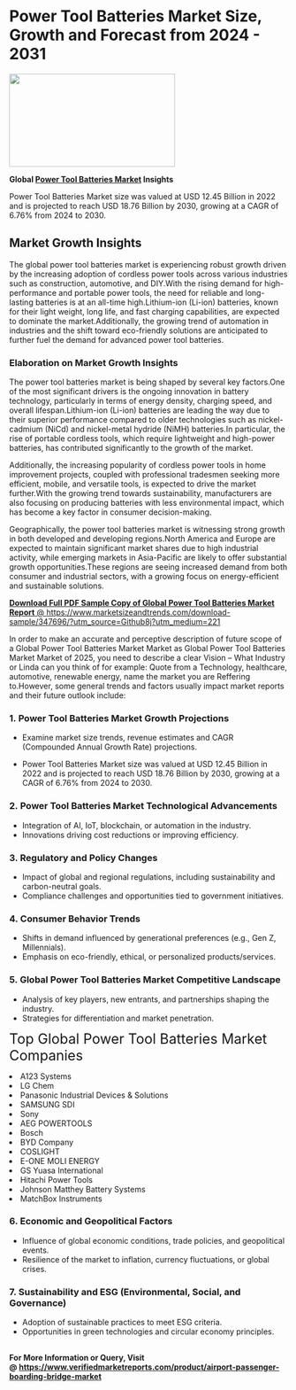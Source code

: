 <H1>Power Tool Batteries Market Size, Growth and Forecast from 2024 - 2031</H1><img class="aligncenter size-medium wp-image-584254" src="https://thirdeyenews.in/wp-content/uploads/2024/09/Global-Market-Research-300x168.jpeg" alt="" width="300" height="168" /><p><strong>Global&nbsp;<a href="https://www.marketsizeandtrends.com/download-sample/347696/?utm_source=Github8j?utm_medium=221">Power Tool Batteries Market</a> Insights</strong></p><p>Power Tool Batteries Market size was valued at USD 12.45 Billion in 2022 and is projected to reach USD 18.76 Billion by 2030, growing at a CAGR of 6.76% from 2024 to 2030.</p><p><h2>Market Growth Insights</h2> <p>The global power tool batteries market is experiencing robust growth driven by the increasing adoption of cordless power tools across various industries such as construction, automotive, and DIY.With the rising demand for high-performance and portable power tools, the need for reliable and long-lasting batteries is at an all-time high.Lithium-ion (Li-ion) batteries, known for their light weight, long life, and fast charging capabilities, are expected to dominate the market.Additionally, the growing trend of automation in industries and the shift toward eco-friendly solutions are anticipated to further fuel the demand for advanced power tool batteries.</p> <p><a href="#"></a></p> <h3>Elaboration on Market Growth Insights</h3> <p>The power tool batteries market is being shaped by several key factors.One of the most significant drivers is the ongoing innovation in battery technology, particularly in terms of energy density, charging speed, and overall lifespan.Lithium-ion (Li-ion) batteries are leading the way due to their superior performance compared to older technologies such as nickel-cadmium (NiCd) and nickel-metal hydride (NiMH) batteries.In particular, the rise of portable cordless tools, which require lightweight and high-power batteries, has contributed significantly to the growth of the market.</p> <p>Additionally, the increasing popularity of cordless power tools in home improvement projects, coupled with professional tradesmen seeking more efficient, mobile, and versatile tools, is expected to drive the market further.With the growing trend towards sustainability, manufacturers are also focusing on producing batteries with less environmental impact, which has become a key factor in consumer decision-making.</p> <p>Geographically, the power tool batteries market is witnessing strong growth in both developed and developing regions.North America and Europe are expected to maintain significant market shares due to high industrial activity, while emerging markets in Asia-Pacific are likely to offer substantial growth opportunities.These regions are seeing increased demand from both consumer and industrial sectors, with a growing focus on energy-efficient and sustainable solutions.</p> <p><a href="#"></p><p><span class=""><strong>Download Full PDF Sample Copy of Global Power Tool Batteries Market Report</strong> @ <a href="https://www.marketsizeandtrends.com/download-sample/347696/?utm_source=Github8j?utm_medium=221" target="_blank">https://www.marketsizeandtrends.com/download-sample/347696/?utm_source=Github8j?utm_medium=221</a></span></p><p>In order to make an accurate and perceptive description of future scope of a Global&nbsp;Power Tool Batteries Market Market as Global&nbsp;Power Tool Batteries Market Market of 2025, you need to describe a clear Vision &ndash; What Industry or Linda can you think of for example: Quote from a Technology, healthcare, automotive, renewable energy, name the market you are Reffering to.However, some general trends and factors usually impact market reports and their future outlook include:</p><h3>1.&nbsp;<strong>Power Tool Batteries Market Growth Projections</strong></h3><ul><li>Examine market size trends, revenue estimates and CAGR (Compounded Annual Growth Rate) projections.</li><li><p>Power Tool Batteries Market size was valued at USD 12.45 Billion in 2022 and is projected to reach USD 18.76 Billion by 2030, growing at a CAGR of 6.76% from 2024 to 2030.</p></li></ul><h3>2.&nbsp;<strong>Power Tool Batteries Market Technological Advancements</strong></h3><ul><li>Integration of AI, IoT, blockchain, or automation in the industry.</li><li>Innovations driving cost reductions or improving efficiency.</li></ul><h3>3.&nbsp;<strong>Regulatory and Policy Changes</strong></h3><ul><li>Impact of global and regional regulations, including sustainability and carbon-neutral goals.</li><li>Compliance challenges and opportunities tied to government initiatives.</li></ul><h3>4.&nbsp;<strong>Consumer Behavior Trends</strong></h3><ul><li>Shifts in demand influenced by generational preferences (e.g., Gen Z, Millennials).</li><li>Emphasis on eco-friendly, ethical, or personalized products/services.</li></ul><h3>5.&nbsp;<strong>Global Power Tool Batteries Market Competitive Landscape</strong></h3><ul><li>Analysis of key players, new entrants, and partnerships shaping the industry.</li><li>Strategies for differentiation and market penetration.</li></ul><p data-pm-slice="1 1 []"><span style="color: inherit; font-family: inherit; font-size: 25px;">Top Global Power Tool Batteries Market Companies</span></p><div class="" data-test-id=""><p><li>A123 Systems</li><li> LG Chem</li><li> Panasonic Industrial Devices & Solutions</li><li> SAMSUNG SDI</li><li> Sony</li><li> AEG POWERTOOLS</li><li> Bosch</li><li> BYD Company</li><li> COSLIGHT</li><li> E-ONE MOLI ENERGY</li><li> GS Yuasa International</li><li> Hitachi Power Tools</li><li> Johnson Matthey Battery Systems</li><li> MatchBox Instruments</li></p></div><h3>6.&nbsp;<strong>Economic and Geopolitical Factors</strong></h3><ul><li>Influence of global economic conditions, trade policies, and geopolitical events.</li><li>Resilience of the market to inflation, currency fluctuations, or global crises.</li></ul><h3>7.&nbsp;<strong>Sustainability and ESG (Environmental, Social, and Governance)</strong></h3><ul><li>Adoption of sustainable practices to meet ESG criteria.</li><li>Opportunities in green technologies and circular economy principles.</li></ul><h2><strong style="font-size: 14px;">For More Information or Query, Visit @&nbsp;</strong><a style="background-color: #ffffff; font-size: 14px;" href="https://www.marketsizeandtrends.com/report/power-tool-batteries-market/" target="_blank">https://www.verifiedmarketreports.com/product/airport-passenger-boarding-bridge-market</a></h2>